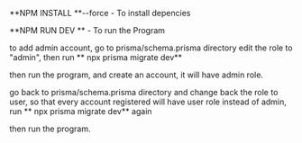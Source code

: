 **NPM INSTALL **--force    - To install depencies

**NPM RUN DEV  **    - To run the Program


to add admin account, go to prisma/schema.prisma directory
edit the role to "admin", then run ** npx prisma migrate dev**

then run the program, and create an account, it will have admin role.

go back to prisma/schema.prisma directory and change back the role to user,
so that every account registered will have user role instead of admin,
run ** npx prisma migrate dev** again

then run the program.
